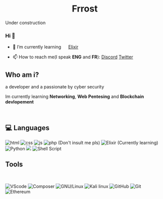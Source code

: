 <h1 align="center">Frrost</h1>

Under construction



### Hi 👋




- 🌱 I’m currently learning <img width='15px'  src='https://user-images.githubusercontent.com/69601054/121210976-a75edd00-c86b-11eb-88e3-e2b38f924acc.png'> [Elixir](https://elixir-lang.org/)

- 📫 How to reach me(I speak <b>ENG</b> and <b>FR</b>): [Discord](https://discord.com/users/730434388533313596) [Twitter](https://twitter.com/Frrost5)




<!--
**Frrosst/Frrosst** is a ✨ _special_ ✨ repository because its `README.md` (this file) appears on your GitHub profile.
-->





## Who am i?


<p>a developer and a passionate by cyber security </p>
<p>Im currently learning <b>Networking</b>, <b>Web Pentesing</b> and <b>Blockchain devlopement</b></p>
<br>

## 💻 Languages

<p>
  <img alt="html" src="https://img.shields.io/badge/HTML5-E34F26?style=for-the-badge&logo=html5&logoColor=white" />
  <img alt="css" src="https://img.shields.io/badge/CSS3-1572B6?style=for-the-badge&logo=css3&logoColor=white" />
  <img alt="js" src="https://img.shields.io/badge/JavaScript-F7DF1E?style=for-the-badge&logo=javascript&logoColor=black" />
  <img alt="php (Don't insult me pls)"src ="https://img.shields.io/badge/PHP-777BB4?style=for-the-badge&logo=php&logoColor=white">
  <img alt="Elixir (Currently learning)" src="https://img.shields.io/badge/Elixir-4B275F?style=for-the-badge&logo=elixir&logoColor=white">
  <img alt="Python" src="https://img.shields.io/badge/Python-14354C?style=for-the-badge&logo=python&logoColor=white">
  <img src="https://img.shields.io/badge/Solidity-303030?style=for-the-badge&logo=Solidity&logoColor=white">
  <img alt="Shell Script" src="https://img.shields.io/badge/Shell_Script-121011?style=for-the-badge&logo=gnu-bash&logoColor=white">

</p>


## Tools
<br>

<p align='left'>
  <img alt="VScode" src='https://img.shields.io/static/v1?style=for-the-badge&message=Visual+Studio+Code&color=007ACC&logo=Visual+Studio+Code&logoColor=FFFFFF&label='> 
  <img alt="Composer" src='https://img.shields.io/static/v1?style=for-the-badge&message=Composer&color=885630&logo=Composer&logoColor=FFFFFF&label='>
  <img alt="GNU/Linux" src='https://img.shields.io/static/v1?style=for-the-badge&message=Linux&color=222222&logo=Linux&logoColor=FCC624&label='>
  <img alt="Kali linux" src ='https://img.shields.io/static/v1?style=for-the-badge&message=Kali+Linux&color=557C94&logo=Kali+Linux&logoColor=FFFFFF&label='>
  <img alt='GitHub' src='https://img.shields.io/static/v1?style=for-the-badge&message=GitHub&color=181717&logo=GitHub&logoColor=FFFFFF&label='>
  <img alt='Git' src='https://img.shields.io/badge/git-%23F05033.svg?style=for-the-badge&logo=git&logoColor=white'> 
  <img alt='Ethereum' src='https://img.shields.io/badge/Ethereum-3C3C3D?style=for-the-badge&logo=Ethereum&logoColor=white'>
  
</p>

<br>




